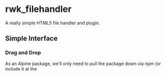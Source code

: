 # rwk_filehandler

A really simple HTML5 file handler and plugin.



## Simple Interface

### Drag and Drop

As an Alpine package, we'll only need to pull the package down via npm
(or include it at the <script> tag in the top of the page)
and decorate the HTML with the tags needed to turn on our file handler.
The second method is detailed below:

```
<script defer src="/path/to/alpine.js"></script>
<script src="/path/to/filehandler.js"></script>
```

Start by dropping the `x-filedrop` decorator into your 
HTML somewhere.  This will turn your div into a "drop zone" for whatever
media you plan to accept in your app. 
Here we've used a `<div>` decorated with a 
`drophandler` class.
(In our case, a <div> with the class `drophandler`.)

```
<div class="filehandler">
<div class="drophandler" x-filedrop> 
<div>Drop your images here.</div>
</div>
<div>
<div x-show='$filedata?.url'>
<img :src="$filedata?.url">
</div>
</div>
</div>
```


### Explicit Old-School Button
			
Like our drag and drop example, it's pretty easy to get this going as well.

```
<div class="filehandler">
  <div class="drophandler" x-filesink> 
    <div>Drop your images here.</div>
  </div>
  <div>
    <div x-show='$filedata?.url'>
      <img :src="$filedata?.url">
    </div>
  </div>
</div>
```

Drop the `x-filesink` decorator into your HTML somewhere.  
(In our case, a <div> with the class `drophandler`.)



## Installation


For simple drop-in, do something like this:

```
<script defer src="/path/to/alpine.js"></script>
<script src="/path/to/filehandler.js"></script>
```


## Questions

If you are having some issues using this, send me a message below and I might be able to help out.


